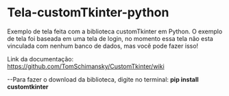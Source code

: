 # Tela-customTkinter-python
Exemplo de tela feita com a biblioteca customTkinter em Python. O exemplo de tela foi baseada em uma tela de login, no momento essa tela não esta vinculada com nenhum banco de dados, mas você pode fazer isso!

Link da documentação: https://github.com/TomSchimansky/CustomTkinter/wiki

--Para fazer o download da biblioteca, digite no terminal:
**pip install customtkinter**
